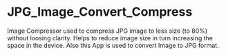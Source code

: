 # JPG_Image_Convert_Compress
Image Compressor used to compress JPG image to less size (to 80%) without loosing clarity. Helps to reduce image size in turn increasing the space in the device. Also this App is used to convert Image to JPG format. 
